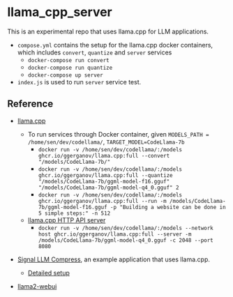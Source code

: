 # llama_cpp_server

This is an experimental repo that uses llama.cpp for LLM applications.

- `compose.yml` contains the setup for the llama.cpp docker containers, which includes `convert`, `quantize` and `server` services
  - `docker-compose run convert`
  - `docker-compose run quantize`
  - `docker-compose up server`
- `index.js` is used to run `server` service test.

## Reference

- [llama.cpp](https://github.com/ggerganov/llama.cpp)

  - To run services through Docker container, given `MODELS_PATH = /home/sen/dev/codellama/`, `TARGET_MODEL=CodeLlama-7b`
    - `docker run -v /home/sen/dev/codellama/:/models ghcr.io/ggerganov/llama.cpp:full --convert "/models/CodeLlama-7b/"`
    - `docker run -v /home/sen/dev/codellama/:/models ghcr.io/ggerganov/llama.cpp:full --quantize "/models/CodeLlama-7b/ggml-model-f16.gguf" "/models/CodeLlama-7b/ggml-model-q4_0.gguf" 2`
    - `docker run -v /home/sen/dev/codellama/:/models ghcr.io/ggerganov/llama.cpp:full --run -m /models/CodeLlama-7b/ggml-model-f16.gguf -p "Building a website can be done in 5 simple steps:" -n 512`
  - [llama.cpp HTTP API server](https://github.com/ggerganov/llama.cpp/tree/master/examples/server)
    - `docker run -v /home/sen/dev/codellama/:/models --network host ghcr.io/ggerganov/llama.cpp:full --server -m /models/CodeLlama-7b/ggml-model-q4_0.gguf -c 2048 --port 8080`

- [Signal LLM Compress](https://github.com/Wheest/signal-compress/tree/main), an example application that uses llama.cpp.
  - [Detailed setup](https://github.com/Wheest/wheest.github.io/blob/6a5e0c1ff075a03d3ed2c778243e878d767b39ba/_posts/2023-09-05-signal_compress_docker_compose.md)
- [llama2-webui](https://github.com/liltom-eth/llama2-webui)
